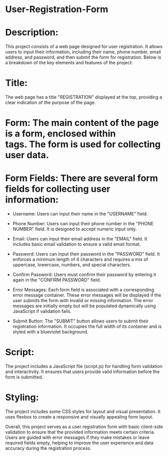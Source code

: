 # User-Registration-Form

# Description:
This project consists of a web page designed for user registration. It allows users to input their information, including their name, phone number, email address, and password, and then submit the form for registration. Below is a breakdown of the key elements and features of the project:

# Title:
The web page has a title "REGISTRATION" displayed at the top, providing a clear indication of the purpose of the page.

# Form: The main content of the page is a form, enclosed within <form> tags. The form is used for collecting user data.

# Form Fields: There are several form fields for collecting user information:

+ Username: Users can input their name in the "USERNAME" field.
+ Phone Number: Users can input their phone number in the "PHONE NUMBER" field. It is designed to accept numeric input only.
+ Email: Users can input their email address in the "EMAIL" field. It includes basic email validation to ensure a valid email format.
+ Password: Users can input their password in the "PASSWORD" field. It enforces a minimum length of 4 characters and requires a mix of 
  uppercase, lowercase, numbers, and special characters.
+ Confirm Password: Users must confirm their password by entering it again in the "CONFIRM PASSWORD" field.
+ Error Messages: Each form field is associated with a corresponding error message container. These error messages will be displayed if 
  the user submits the form with invalid or missing information. The error messages are initially empty but will be populated 
  dynamically using JavaScript if validation fails.

+ Submit Button: The "SUBMIT" button allows users to submit their registration information. It occupies the full width of its container 
  and is styled with a blueviolet background.

# Script:
The project includes a JavaScript file (script.js) for handling form validation and interactivity. It ensures that users provide valid information before the form is submitted.

# Styling: 
The project includes some CSS styles for layout and visual presentation. It uses flexbox to create a responsive and visually appealing form layout.

Overall, this project serves as a user registration form with basic client-side validation to ensure that the provided information meets certain criteria. Users are guided with error messages if they make mistakes or leave required fields empty, helping to improve the user experience and data accuracy during the registration process.
